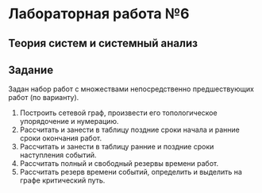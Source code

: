 # Лабораторная работа №6
## Теория систем и системный анализ
## Задание
Задан набор работ с множествами непосредственно предшествующих
работ (по варианту).
1. Построить сетевой граф, произвести его топологическое
упорядочение и нумерацию.
2. Рассчитать и занести в таблицу поздние сроки начала и ранние сроки
окончания работ.
3. Рассчитать и занести в таблицу ранние и поздние сроки наступления
событий.
4. Рассчитать полный и свободный резервы времени работ.
5. Рассчитать резерв времени событий, определить и выделить на графе
критический путь.
